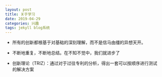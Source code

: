 ```yaml
---
layout: post
title: 关于学习
date: 2019-04-29 
categories: 兴趣
tags: jekyll blog系统
---
```


- 所有的创新都根基于对基础的深刻理解，而不是信马由缰的异想天开。
- 不断地重复，不断地总结。在不知不觉中，我们就进步了

- 创新理论（TRIZ）：通过对于过往专利的分析，得出一套可以按顺序进行测试的解决方案

